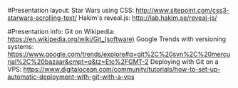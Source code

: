 #Presentation layout:
Star Wars using CSS: http://www.sitepoint.com/css3-starwars-scrolling-text/
Hakim's reveal.js: http://lab.hakim.se/reveal-js/

#Presentation info:
Git on Wikipedia: https://en.wikipedia.org/wiki/Git_(software)
Google Trends with versioning systems: https://www.google.com/trends/explore#q=git%2C%20svn%2C%20mercurial%2C%20bazaar&cmpt=q&tz=Etc%2FGMT-2
Deploying with Git on a VPS: https://www.digitalocean.com/community/tutorials/how-to-set-up-automatic-deployment-with-git-with-a-vps
